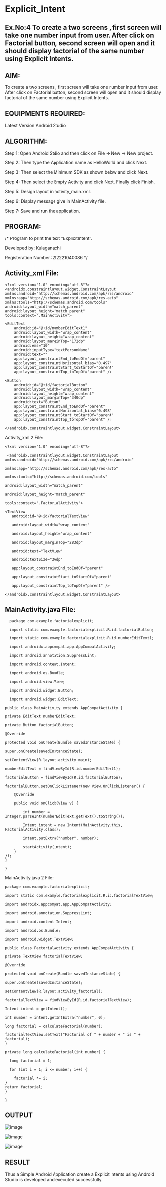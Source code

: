# Explicit_Intent
## Ex.No:4 To create a two screens , first screen will take one number input from user. After click on Factorial button, second screen will open and it should display factorial of the same number using Explicit Intents.
## AIM:
To create a two screens , first screen will take one number input from user. After click on Factorial button, second screen will open and it should display factorial of the same number using Explicit Intents.

## EQUIPMENTS REQUIRED:
Latest Version Android Studio

## ALGORITHM:
Step 1: Open Android Stdio and then click on File -> New -> New project.

Step 2: Then type the Application name as HelloWorld and click Next.

Step 3: Then select the Minimum SDK as shown below and click Next.

Step 4: Then select the Empty Activity and click Next. Finally click Finish.

Step 5: Design layout in activity_main.xml.

Step 6: Display message give in MainActivity file.

Step 7: Save and run the application.

## PROGRAM:
/*
Program to print the text “ExplicitIntent”.

Developed by: Kulaganachi

Registeration Number :212221040086
*/
## Activity_xml File:
~~~
<?xml version="1.0" encoding="utf-8"?>
<androidx.constraintlayout.widget.ConstraintLayout
xmlns:android="http://schemas.android.com/apk/res/android"
xmlns:app="http://schemas.android.com/apk/res-auto"
xmlns:tools="http://schemas.android.com/tools"
android:layout_width="match_parent"
android:layout_height="match_parent"
tools:context=".MainActivity">

<EditText
    android:id="@+id/numberEditText1"
    android:layout_width="wrap_content"
    android:layout_height="wrap_content"
    android:layout_marginTop="172dp"
    android:ems="10"
    android:inputType="textPersonName"
    android:text=""
    app:layout_constraintEnd_toEndOf="parent"
    app:layout_constraintHorizontal_bias="0.497"
    app:layout_constraintStart_toStartOf="parent"
    app:layout_constraintTop_toTopOf="parent" />

<Button
    android:id="@+id/factorialButton"
    android:layout_width="wrap_content"
    android:layout_height="wrap_content"
    android:layout_marginTop="340dp"
    android:text="Button"
    app:layout_constraintEnd_toEndOf="parent"
    app:layout_constraintHorizontal_bias="0.498"
    app:layout_constraintStart_toStartOf="parent"
    app:layout_constraintTop_toTopOf="parent" />

</androidx.constraintlayout.widget.ConstraintLayout>
~~~
Activity_xml 2 File:
~~~
<?xml version="1.0" encoding="utf-8"?>

 <androidx.constraintlayout.widget.ConstraintLayout        xmlns:android="http://schemas.android.com/apk/res/android"

xmlns:app="http://schemas.android.com/apk/res-auto"

xmlns:tools="http://schemas.android.com/tools"

android:layout_width="match_parent"

android:layout_height="match_parent"

tools:context=".FactorialActivity">

<TextView
   android:id="@+id/factorialTextView"

   android:layout_width="wrap_content"

   android:layout_height="wrap_content"

   android:layout_marginTop="283dp"

   android:text="TextView"

   android:textSize="36dp"

   app:layout_constraintEnd_toEndOf="parent"

   app:layout_constraintStart_toStartOf="parent"

   app:layout_constraintTop_toTopOf="parent" />

</androidx.constraintlayout.widget.ConstraintLayout>
~~~
## MainActivity.java File:
~~~
  package com.example.factorialexplicit;

  import static com.example.factorialexplicit.R.id.factorialButton;

  import static com.example.factorialexplicit.R.id.numberEditText1;

  import androidx.appcompat.app.AppCompatActivity;

  import android.annotation.SuppressLint;

  import android.content.Intent;

  import android.os.Bundle;

  import android.view.View;

  import android.widget.Button;

  import android.widget.EditText;

public class MainActivity extends AppCompatActivity {

private EditText numberEditText;

private Button factorialButton;

@Override

protected void onCreate(Bundle savedInstanceState) {

super.onCreate(savedInstanceState);

setContentView(R.layout.activity_main);

numberEditText = findViewById(R.id.numberEditText1);

factorialButton = findViewById(R.id.factorialButton);

factorialButton.setOnClickListener(new View.OnClickListener() {

    @Override

    public void onClick(View v) {

        int number = Integer.parseInt(numberEditText.getText().toString());

        Intent intent = new Intent(MainActivity.this, FactorialActivity.class);

        intent.putExtra("number", number);

        startActivity(intent);
    }
});
}

}
~~~
MainActivity.java 2 File:
~~~
package com.example.factorialexplicit;

import static com.example.factorialexplicit.R.id.factorialTextView;

import androidx.appcompat.app.AppCompatActivity;

import android.annotation.SuppressLint;

import android.content.Intent;

import android.os.Bundle;

import android.widget.TextView;

public class FactorialActivity extends AppCompatActivity {

private TextView factorialTextView;

@Override

protected void onCreate(Bundle savedInstanceState) {

super.onCreate(savedInstanceState);

setContentView(R.layout.activity_factorial);

factorialTextView = findViewById(R.id.factorialTextView);

Intent intent = getIntent();

int number = intent.getIntExtra("number", 0);

long factorial = calculateFactorial(number);

factorialTextView.setText("Factorial of " + number + " is " + factorial);
}

private long calculateFactorial(int number) {

  long factorial = 1;

  for (int i = 1; i <= number; i++) {

    factorial *= i;
}
return factorial;
}

}
~~~
## OUTPUT

![image](https://github.com/Kulaganachi/Explicit_Intent/assets/133641126/ff71b60e-97ce-4271-935c-d88d6d919cbc)

![image](https://github.com/Kulaganachi/Explicit_Intent/assets/133641126/a3e1658d-22cb-4d1f-96e5-3684df381346)

![image](https://github.com/Kulaganachi/Explicit_Intent/assets/133641126/da95e34b-9be3-4dde-9050-888882f29071)


## RESULT
Thus a Simple Android Application create a Explicit Intents using Android Studio is developed and executed successfully.

   




  
